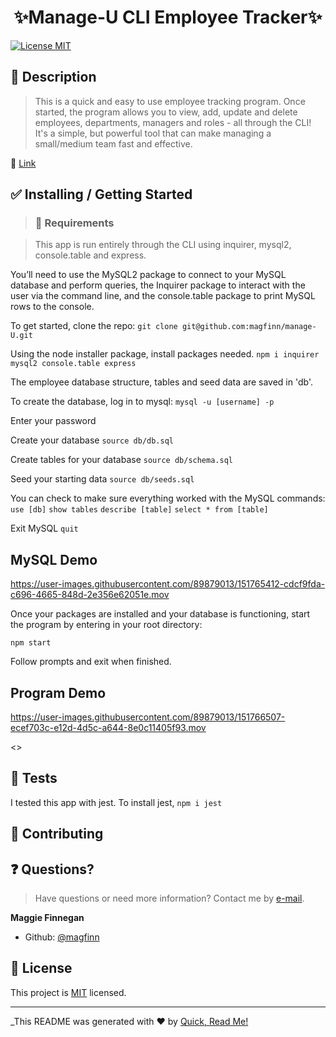 <h1 align="center">✨Manage-U CLI Employee Tracker✨</h1>

<p>
<a href="https://opensource.org/licenses/MIT">
<img alt = "License MIT" src="https://img.shields.io/badge/license-MIT-success.svg" target="_blank" /></a>
</p>

## 📜 Description

> This is a quick and easy to use employee tracking program. Once started, the program allows you to view, add, update and delete employees, departments, managers and roles - all through the CLI! It's a simple, but powerful tool that can make managing a small/medium team fast and effective.

🔗 <a href = 'https://www.github.com/magfinn/Manage-U'>Link<a/>

## ✅ Installing / Getting Started

> ### 🧰 Requirements

> This app is run entirely through the CLI using inquirer, mysql2, console.table and express.

You’ll need to use the MySQL2 package to connect to your MySQL database and perform queries, the Inquirer package to interact with the user via the command line, and the console.table package to print MySQL rows to the console.

To get started, clone the repo:
`git clone git@github.com:magfinn/manage-U.git`

Using the node installer package, install packages needed.
`npm i inquirer mysql2 console.table express`

The employee database structure, tables and seed data are saved in 'db'.

To create the database, log in to mysql: `mysql -u [username] -p`

Enter your password

Create your database
`source db/db.sql`

Create tables for your database
`source db/schema.sql`

Seed your starting data
`source db/seeds.sql`

You can check to make sure everything worked with the MySQL commands:
`use [db]`
`show tables`
`describe [table]`
`select * from [table]`

Exit MySQL `quit`

## MySQL Demo

  https://user-images.githubusercontent.com/89879013/151765412-cdcf9fda-c696-4665-848d-2e356e62051e.mov


Once your packages are installed and your database is functioning, start the program by entering in your root directory:

`npm start`

Follow prompts and exit when finished.

## Program Demo



https://user-images.githubusercontent.com/89879013/151766507-ecef703c-e12d-4d5c-a644-8e0c11405f93.mov




<>

## 🚥 Tests

I tested this app with jest. To install jest, `npm i jest`

## 🤝 Contributing

## ❓ Questions?

> Have questions or need more information? Contact me by <a href='mailto:magfin@github.com'>e-mail</a>.

**Maggie Finnegan**

- Github: [@magfinn](https://github.com/magfinn)

## 📝 License

This project is [MIT](https://opensource.org/licenses/MIT) licensed.

---

\_This README was generated with ❤️ by [Quick, Read Me!](https://github.com/magfinn/Quick-README-)
